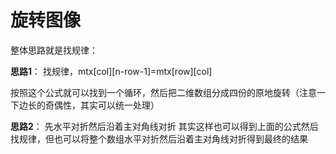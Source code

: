 # 旋转图像

整体思路就是找规律：

**思路1**：
找规律，mtx[col][n-row-1]=mtx[row][col]

按照这个公式就可以找到一个循环，然后把二维数组分成四份的原地旋转（注意一下边长的奇偶性，其实可以统一处理）



**思路2**：
先水平对折然后沿着主对角线对折
其实这样也可以得到上面的公式然后找规律，但也可以将整个数组水平对折然后沿着主对角线对折得到最终的结果
